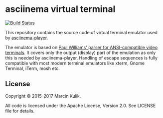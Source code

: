 # asciinema virtual terminal

[![Build Status](https://travis-ci.org/asciinema/vt.svg?branch=master)](https://travis-ci.org/asciinema/vt)

This repository contains the source code of virtual terminal emulator used
by [asciinema-player](https://github.com/asciinema/asciinema-player).

The emulator is based on
[Paul Williams' parser for ANSI-compatible video terminals](https://vt100.net/emu/dec_ansi_parser).
It covers only the output (display) part of the emulation as only this is needed
by asciinema-player. Handling of escape sequences is fully compatible
with most modern terminal emulators like xterm, Gnome Terminal, iTerm, mosh etc.

## License

Copyright &copy; 2015-2017 Marcin Kulik.

All code is licensed under the Apache License, Version 2.0. See LICENSE file for details.
